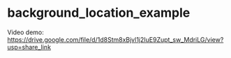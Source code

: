# background_location_example
Video demo: https://drive.google.com/file/d/1d8Stm8xBjvl1j2IuE9Zupt_sw_MdriLG/view?usp=share_link
